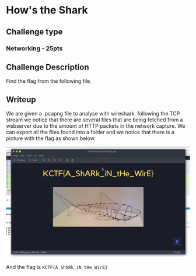 # How's the Shark

## Challenge type

### Networking - 25pts

## Challenge Description

Find the flag from the following file.

## Writeup

We are given a .pcapng file to analyse with wireshark. following the TCP stream we notice that there are several files that are being fetched
from a webserver due to the amount of HTTP packets in the network capture. We can export all the files found into a folder and we notice 
that there is a picture with the flag as shown below.

![flag image](res/flag.jpg)

And the flag is `KCTF{A_ShARk_iN_tHe_WirE}`
